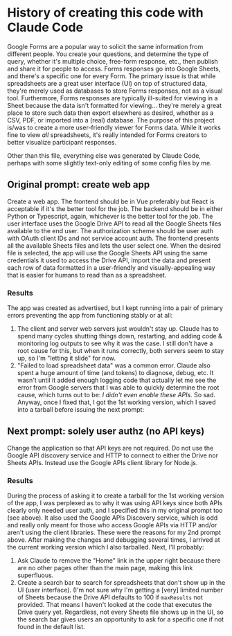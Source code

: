 # History of creating this code with Claude Code

Google Forms are a popular way to solicit the same information from different people. You create your questions, and determine the type of query, whether it's multiple choice, free-form response, etc., then publish and share it for people to access. Forms responses go into Google Sheets, and there's a specific one for every Form. The primary issue is that while spreadsheets are a great user interface (UI) on top of structured data, they're merely used as databases to store Forms responses, not as a visual tool. Furthermore, Forms responses are typically ill-suited for viewing in a Sheet because the data isn't formatted for viewing... they're merely a great place to store such data then export elsewhere as desired, whether as a CSV, PDF, or imported into a (real) database. The purpose of this project is/was to create a more user-friendly viewer for Forms data. While it works fine to view _all_ spreadsheets, it's really intended for Forms creators to better visualize participant responses.

Other than this file, everything else was generated by Claude Code, perhaps with some slightly text-only editing of some config files by me.

## Original prompt: create web app
Create a web app. The frontend should be in Vue preferably but React is acceptable if it's the better tool for the job. The backend should be in either Python or Typescript, again, whichever is the better tool for the job.  The user interface uses the Google Drive API to read all the Google Sheets files available to the end user. The authorization scheme should be user auth with OAuth client IDs and not service account auth. The frontend presents all the available Sheets files and lets the user select one. When the desired file is selected, the app will use the Google Sheets API using the same credentials it used to access the Drive API, import the data and present each row of data formatted in a user-friendly and visually-appealing way that is easier for humans to read than as a spreadsheet.

### Results
The app was created as advertised, but I kept running into a pair of primary errors preventing the app from functioning stably or at all:

1. The client and server web servers just wouldn't stay up. Claude has to spend many cycles shutting things down, restarting, and adding code & monitoring log outputs to see why it was the case. I still don't have a root cause for this, but when it runs correctly, both servers seem to stay up, so I'm "letting it slide" for now.
1. "Failed to load spreadsheet data" was a common error. Claude also spent a huge amount of time (and tokens) to diagnose, debug, etc. It wasn't until it added enough logging code that actually let me see the error from Google servers that I was able to quickly determine the root cause, which turns out to be: _I didn't even enable these APIs._ So sad. Anyway, once I fixed that, I got the 1st working version, which I saved into a tarball before issuing the next prompt:

## Next prompt: solely user authz (no API keys)
Change the application so that API keys are not required. Do not use the Google API discovery service and HTTP to connect to either the Drive nor Sheets APIs. Instead use the Google APIs client library for Node.js.

### Results
During the process of asking it to create a tarball for the 1st working version of the app, I was perplexed as to why it was using API keys since both APIs clearly only needed user auth, and I specified this in my original prompt too (see above). It also used the Google APIs Discovery service, which is odd and really only meant for those who access Google APIs via HTTP and/or aren't using the client libraries. These were the reasons for my 2nd prompt above. After making the changes and debugging several times, I arrived at the current working version which I also tarballed. Next, I'll probably:

1. Ask Claude to remove the "Home" link in the upper right because there are no other pages other than the main page, making this link superfluous.
1. Create a search bar to search for spreadsheets that don't show up in the UI (user interface). (I'm not sure why I'm getting a [very] limited number of Sheets because the Drive API defaults to 100 if `maxResults` not provided. That means I haven't looked at the code that executes the Drive query yet. Regardless, not every Sheets file shows up in the UI, so the search bar gives users an opportunity to ask for a specific one if not found in the default list.
